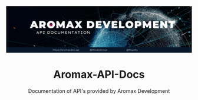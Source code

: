 <html>
  <body>
    <div align="center">
      <img src="api_banner.png" alt="Aromax API">
      <h1>Aromax-API-Docs</h1>
      <p>Documentation of API's provided by Aromax Development</p>
    </div>
    
  </body>
  </html>
